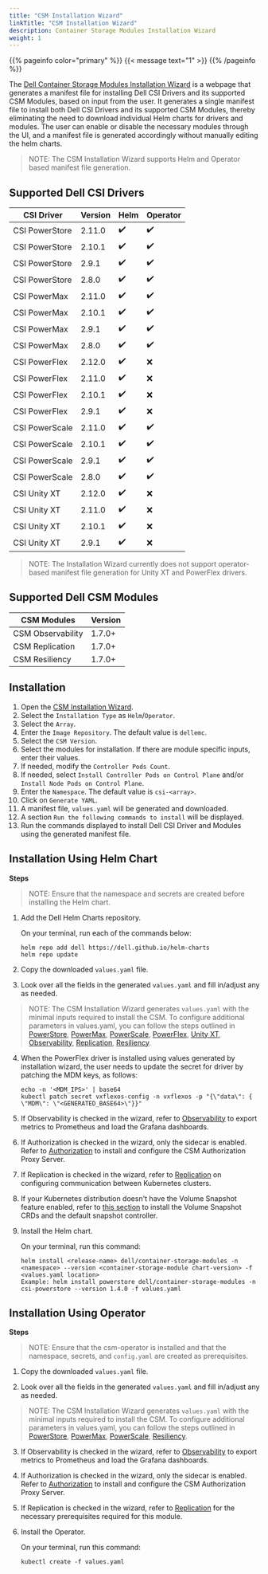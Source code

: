 ```yaml
---
title: "CSM Installation Wizard"
linkTitle: "CSM Installation Wizard"
description: Container Storage Modules Installation Wizard
weight: 1
---
```

{{% pageinfo color="primary" %}}
{{< message text="1" >}}
{{% /pageinfo %}}

The [Dell Container Storage Modules Installation Wizard](./src/index.html) is a webpage that generates a manifest file for installing Dell CSI Drivers and its supported CSM Modules, based on input from the user. It generates a single manifest file to install both Dell CSI Drivers and its supported CSM Modules, thereby eliminating the need to download individual Helm charts for drivers and modules. The user can enable or disable the necessary modules through the UI, and a manifest file is generated accordingly without manually editing the helm charts.

>NOTE: The CSM Installation Wizard supports Helm and Operator based manifest file generation.

## Supported Dell CSI Drivers

| CSI Driver         | Version   | Helm   | Operator  |
| ------------------ | --------- | ------ | --------- |
| CSI PowerStore     | 2.11.0    |✔️      |✔️        |
| CSI PowerStore     | 2.10.1    |✔️      |✔️        |
| CSI PowerStore     | 2.9.1     |✔️      |✔️        |
| CSI PowerStore     | 2.8.0     |✔️      |✔️        |
| CSI PowerMax       | 2.11.0    |✔️      |✔️        |
| CSI PowerMax       | 2.10.1    |✔️      |✔️        |
| CSI PowerMax       | 2.9.1     |✔️      |✔️        |
| CSI PowerMax       | 2.8.0     |✔️      |✔️        |
| CSI PowerFlex      | 2.12.0    |✔️      |❌        |
| CSI PowerFlex      | 2.11.0    |✔️      |❌        |
| CSI PowerFlex      | 2.10.1    |✔️      |❌        |
| CSI PowerFlex      | 2.9.1     |✔️      |❌        |
| CSI PowerScale     | 2.11.0    |✔️      |✔️        |
| CSI PowerScale     | 2.10.1    |✔️      |✔️        |
| CSI PowerScale     | 2.9.1     |✔️      |✔️        |
| CSI PowerScale     | 2.8.0     |✔️      |✔️        |
| CSI Unity XT       | 2.12.0    |✔️      |❌        |
| CSI Unity XT       | 2.11.0    |✔️      |❌        |
| CSI Unity XT       | 2.10.1    |✔️      |❌        |
| CSI Unity XT       | 2.9.1     |✔️      |❌        |

>NOTE: The Installation Wizard currently does not support operator-based manifest file generation for Unity XT and PowerFlex drivers.

## Supported Dell CSM Modules

| CSM Modules          | Version   |
| ---------------------| --------- |
| CSM Observability    | 1.7.0+     |
| CSM Replication      | 1.7.0+     |
| CSM Resiliency       | 1.7.0+     |

## Installation

1. Open the [CSM Installation Wizard](./src/index.html).
2. Select the `Installation Type` as `Helm`/`Operator`.
3. Select the `Array`.
4. Enter the `Image Repository`. The default value is `dellemc`.
5. Select the `CSM Version`.
6. Select the modules for installation. If there are module specific inputs, enter their values.
7. If needed, modify the `Controller Pods Count`.
8. If needed, select `Install Controller Pods on Control Plane` and/or `Install Node Pods on Control Plane`.
9. Enter the `Namespace`. The default value is `csi-<array>`.
10. Click on `Generate YAML`.
13. A manifest file, `values.yaml` will be generated and downloaded.
14. A section `Run the following commands to install` will be displayed.
15. Run the commands displayed to install Dell CSI Driver and Modules using the generated manifest file.

## Installation Using Helm Chart

**Steps**

>NOTE: Ensure that the namespace and secrets are created before installing the Helm chart.

1. Add the Dell Helm Charts repository.

    On your terminal, run each of the commands below:

    ```terminal
    helm repo add dell https://dell.github.io/helm-charts
    helm repo update
    ```

2. Copy the downloaded `values.yaml` file.

3. Look over all the fields in the generated `values.yaml` and fill in/adjust any as needed.

>NOTE: The CSM Installation Wizard generates `values.yaml` with the minimal inputs required to install the CSM. To configure additional parameters in values.yaml, you can follow the steps outlined in [PowerStore](../helm/drivers/installation/powerstore/#install-the-driver), [PowerMax](../helm/drivers/installation/powermax#install-the-driver), [PowerScale](../helm/drivers/installation/isilon#install-the-driver), [PowerFlex](../helm/drivers/installation/powerflex#install-the-driver), [Unity XT](../helm/drivers/installation/unity#install-csi-driver), [Observability](../csmoperator/modules/observability/), [Replication](../csmoperator/modules/replication/), [Resiliency](../csmoperator/modules/resiliency/).

4. When the PowerFlex driver is installed using values generated by installation wizard, the user needs to update the secret for driver by patching the MDM keys, as follows:

    ```terminal
    echo -n '<MDM_IPS>' | base64
    kubectl patch secret vxflexos-config -n vxflexos -p "{\"data\": { \"MDM\": \"<GENERATED_BASE64>\"}}"
    ```

5. If Observability is checked in the wizard, refer to [Observability](../csmoperator/modules/observability#post-installation-dependencies) to export metrics to Prometheus and load the Grafana dashboards.

6. If Authorization is checked in the wizard, only the sidecar is enabled. Refer to [Authorization](../../deployment/helm/modules/installation/authorization-v2.0/) to install and configure the CSM Authorization Proxy Server.

7. If Replication is checked in the wizard, refer to [Replication](../../deployment/helm/modules/installation/replication/) on configuring communication between Kubernetes clusters.

8. If your Kubernetes distribution doesn't have the Volume Snapshot feature enabled, refer to [this section](../../snapshots) to install the Volume Snapshot CRDs and the default snapshot controller.

9. Install the Helm chart.

    On your terminal, run this command:

    ```terminal
    helm install <release-name> dell/container-storage-modules -n <namespace> --version <container-storage-module chart-version> -f <values.yaml location>
    Example: helm install powerstore dell/container-storage-modules -n csi-powerstore --version 1.4.0 -f values.yaml
    ```

## Installation Using Operator

**Steps**

>NOTE: Ensure that the csm-operator is installed and that the namespace, secrets, and `config.yaml` are created as prerequisites.

1. Copy the downloaded `values.yaml` file.

2. Look over all the fields in the generated `values.yaml` and fill in/adjust any as needed.

>NOTE: The CSM Installation Wizard generates `values.yaml` with the minimal inputs required to install the CSM. To configure additional parameters in values.yaml, you can follow the steps outlined in [PowerStore](../csmoperator/drivers/powerstore), [PowerMax](../csmoperator/drivers/powermax), [PowerScale](../csmoperator/drivers/powerscale), [Resiliency](../csmoperator/modules/resiliency).

3. If Observability is checked in the wizard, refer to [Observability](../csmoperator/modules/observability) to export metrics to Prometheus and load the Grafana dashboards.

4. If Authorization is checked in the wizard, only the sidecar is enabled. Refer to [Authorization](../csmoperator/modules/authorization-v2.0) to install and configure the CSM Authorization Proxy Server.

5. If Replication is checked in the wizard, refer to [Replication](../csmoperator/modules/replication) for the necessary prerequisites required for this module.

6. Install the Operator.

    On your terminal, run this command:

    ```terminal
    kubectl create -f values.yaml
    ```
